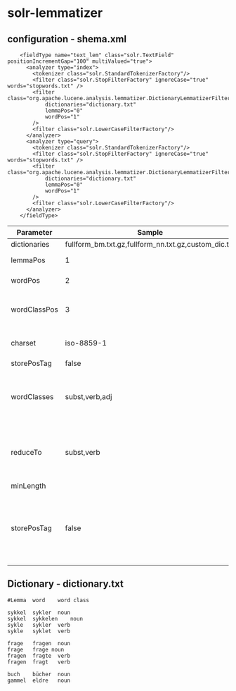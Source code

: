 # solr-lemmatizer

## configuration - shema.xml

```
    <fieldType name="text_lem" class="solr.TextField" positionIncrementGap="100" multiValued="true">
      <analyzer type="index">
        <tokenizer class="solr.StandardTokenizerFactory"/>
        <filter class="solr.StopFilterFactory" ignoreCase="true" words="stopwords.txt" />
        <filter class="org.apache.lucene.analysis.lemmatizer.DictionaryLemmatizerFilterFactory" 
        	dictionaries="dictionary.txt"
        	lemmaPos="0"
			wordPos="1" 
        />
        <filter class="solr.LowerCaseFilterFactory"/>
      </analyzer>
      <analyzer type="query">
        <tokenizer class="solr.StandardTokenizerFactory"/>
        <filter class="solr.StopFilterFactory" ignoreCase="true" words="stopwords.txt" />
        <filter class="org.apache.lucene.analysis.lemmatizer.DictionaryLemmatizerFilterFactory" 
        	dictionaries="dictionary.txt"
        	lemmaPos="0"
			wordPos="1" 
        />
        <filter class="solr.LowerCaseFilterFactory"/>
      </analyzer>
    </fieldType>
```

Parameter | Sample | Default | Description
------------|-------------|-------------|-------------
dictionaries|fullform_bm.txt.gz,fullform_nn.txt.gz,custom_dic.txt||
lemmaPos|1||Where to find the lemmas
wordPos|2||Where to find the words
wordClassPos|3||(optional) Where to find the word classes. 
charset|iso-8859-1|UTF-8|(optional) charset of the dic file
storePosTag|false|false|(optional)
wordClasses|subst,verb,adj||which word class to add (note: bad parameter name, will be changed)
reduceTo|subst,verb||words with several stems get reduced to one in this order. Optionally
minLength|||
storePosTag|false|false|(optional) if 'true' wordClassPos should be >0 and wordClasses shouldn't be empty


## Dictionary - dictionary.txt

```
#Lemma	word	word class

sykkel	sykler	noun
sykkel	sykkelen	noun
sykle	sykler	verb
sykle	syklet	verb

frage	fragen	noun
frage	frage noun
fragen	fragte	verb
fragen	fragt	verb

buch	bücher	noun
gammel	eldre	noun
```
